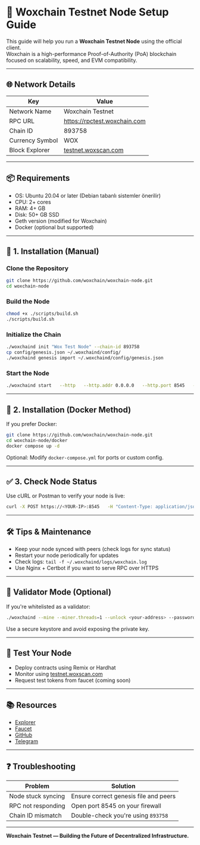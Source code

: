 # 🚀 Woxchain Testnet Node Setup Guide

This guide will help you run a **Woxchain Testnet Node** using the official client.  
Woxchain is a high-performance Proof-of-Authority (PoA) blockchain focused on scalability, speed, and EVM compatibility.

---

## 🌐 Network Details

| Key                | Value                            |
|--------------------|----------------------------------|
| Network Name       | Woxchain Testnet                 |
| RPC URL            | https://rpctest.woxchain.com     |
| Chain ID           | 893758                           |
| Currency Symbol    | WOX                              |
| Block Explorer     | [testnet.woxscan.com](https://testnet.woxscan.com) |

---

## 📦 Requirements

- OS: Ubuntu 20.04 or later (Debian tabanlı sistemler önerilir)
- CPU: 2+ cores
- RAM: 4+ GB
- Disk: 50+ GB SSD
- Geth version (modified for Woxchain)
- Docker (optional but supported)

---

## 🔧 1. Installation (Manual)

### Clone the Repository

```bash
git clone https://github.com/woxchain/woxchain-node.git
cd woxchain-node
```

### Build the Node

```bash
chmod +x ./scripts/build.sh
./scripts/build.sh
```

### Initialize the Chain

```bash
./woxchaind init "Wox Test Node" --chain-id 893758
cp config/genesis.json ~/.woxchaind/config/
./woxchaind genesis import ~/.woxchaind/config/genesis.json
```

### Start the Node

```bash
./woxchaind start   --http   --http.addr 0.0.0.0   --http.port 8545   --http.api "eth,net,web3"   --networkid 893758
```

---

## 🐳 2. Installation (Docker Method)

If you prefer Docker:

```bash
git clone https://github.com/woxchain/woxchain-node.git
cd woxchain-node/docker
docker compose up -d
```

Optional: Modify `docker-compose.yml` for ports or custom config.

---

## ✅ 3. Check Node Status

Use cURL or Postman to verify your node is live:

```bash
curl -X POST https://<YOUR-IP>:8545   -H "Content-Type: application/json"   -d '{"jsonrpc":"2.0","method":"eth_blockNumber","params":[],"id":1}'
```

---

## 🛠 Tips & Maintenance

- Keep your node synced with peers (check logs for sync status)
- Restart your node periodically for updates
- Check logs: `tail -f ~/.woxchaind/logs/woxchain.log`
- Use Nginx + Certbot if you want to serve RPC over HTTPS

---

## 🔐 Validator Mode (Optional)

If you're whitelisted as a validator:

```bash
./woxchaind --mine --miner.threads=1 --unlock <your-address> --password password.txt
```

Use a secure keystore and avoid exposing the private key.

---

## 🧪 Test Your Node

- Deploy contracts using Remix or Hardhat
- Monitor using [testnet.woxscan.com](https://testnet.woxscan.com)
- Request test tokens from faucet (coming soon)

---

## 📚 Resources

- [Explorer](https://testnet.woxscan.com)
- [Faucet](https://faucet.woxchain.com)
- [GitHub](https://github.com/woxchain)
- [Telegram](https://t.me/woxchain)

---

## ❓ Troubleshooting

| Problem | Solution |
|--------|----------|
| Node stuck syncing | Ensure correct genesis file and peers |
| RPC not responding | Open port 8545 on your firewall |
| Chain ID mismatch | Double-check you're using `893758` |

---

**Woxchain Testnet — Building the Future of Decentralized Infrastructure.**
